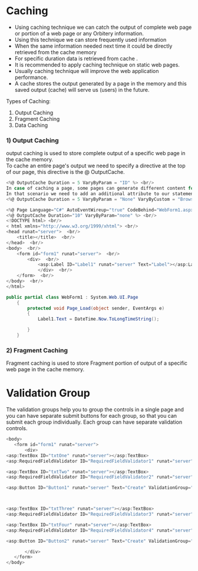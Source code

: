 # Caching 

- Using caching technique we can catch the output of complete web page or portion of a web page or any Orbitery information.<br/>
- Using this technique we can store frequently used information <br/>
- When the same information needed next time it could be directly retrieved from the cache memory <br/>
- For specific duration data is retrieved from cache .<br/>
- It is recommended to apply caching technique on static web pages.<br/>
- Usually caching technique will improve the web application performance.
- A cache  stores the output generated by a page in the memory and this saved output (cache) will serve us (users) in the future.



Types of Caching:
   1) Output Caching
   2) Fragment Caching
   3) Data Caching <br/>
    
### 1) Output Caching

output caching is used to store complete output of a specific web page in the cache memory.<br/>
To cache an entire page's output we need to specify a directive at the top of our page, this directive is the @ OutputCache.<br/>

``` C#
<%@ OutputCache Duration = 5 VaryByParam = "ID" %> <br/>
In case of caching a page, some pages can generate different content for different browsers. <br/>
In that scenario we need to add an additional attribute to our statement for overcoming the preceding problem.<br/>
<%@ OutputCache Duration = 5 VaryByParam = "None" VaryByCustom = "Browser" %>  

<%@ Page Language="C#" AutoEventWireup="true" CodeBehind="WebForm1.aspx.cs" Inherits="CachingApp.WebForm1" %> <br/>
<%@ OutputCache Duration="10" VaryByParam="none" %> <br/>
<!DOCTYPE html> <br/>
< html xmlns="http://www.w3.org/1999/xhtml"> <br/>
<head runat="server">  <br/>
    <title></title>  <br/>
</head>  <br/>
<body>  <br/>
    <form id="form1" runat="server">  <br/>
        <div>  <br/>  
            <asp:Label ID="Label1" runat="server" Text="Label"></asp:Label>  <br/>
            </div>  <br/>
    </form>  <br/>
</body>  <br/>
</html> 
```

``` C#
public partial class WebForm1 : System.Web.UI.Page
    {
        protected void Page_Load(object sender, EventArgs e)
        {
            Label1.Text = DateTime.Now.ToLongTimeString();

        }
    }
```
### 2) Fragment Caching 

Fragment caching is used to store Fragment portion of output of a specific web page in the cache memory.<br/>


# Validation Group

The validation groups help you to group the controls in a single page and you can have separate submit buttons for each group, so that you can submit each group individually. 
Each group can have separate validation controls.
 ```C#
 <body>
    <form id="form1" runat="server">
        <div>
<asp:TextBox ID="txtOne" runat="server"></asp:TextBox>
<asp:RequiredFieldValidator ID="RequiredFieldValidator1" runat="server" ControlToValidate="txtOne" ErrorMessage="Required" ValidationGroup="One"></asp:RequiredFieldValidator><br />

<asp:TextBox ID="txtTwo" runat="server"></asp:TextBox>
<asp:RequiredFieldValidator ID="RequiredFieldValidator2" runat="server" ControlToValidate="txtTwo" ErrorMessage="Required" ValidationGroup="One"></asp:RequiredFieldValidator><br />

 <asp:Button ID="Button1" runat="server" Text="Create" ValidationGroup="One" OnClick="Button1_Click" /> <br />

 

<asp:TextBox ID="txtThree" runat="server"></asp:TextBox>
<asp:RequiredFieldValidator ID="RequiredFieldValidator3" runat="server" ControlToValidate="txtThree" ErrorMessage="Required" ValidationGroup="Two"></asp:RequiredFieldValidator><br />

<asp:TextBox ID="txtFour" runat="server"></asp:TextBox>
<asp:RequiredFieldValidator ID="RequiredFieldValidator4" runat="server" ControlToValidate="txtFour" ErrorMessage="Required" ValidationGroup="Two"></asp:RequiredFieldValidator><br />

 <asp:Button ID="Button2" runat="server" Text="Create" ValidationGroup="Two" />

        </div>
    </form>
</body>
```





      
   
 
